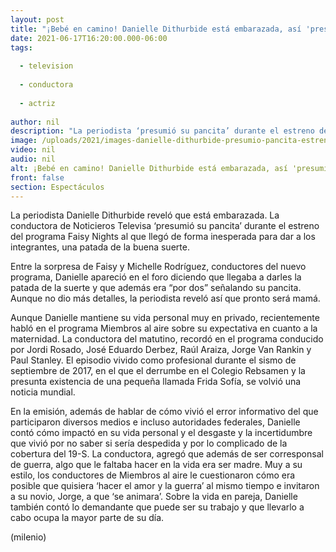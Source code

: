 ```yaml
---
layout: post
title: "¡Bebé en camino! Danielle Dithurbide está embarazada, así 'presumió' su pancita"
date: 2021-06-17T16:20:00.000-06:00
tags:
  
  - television
  
  - conductora
  
  - actriz
  
author: nil
description: "La periodista ‘presumió su pancita’ durante el estreno del programa 'Faisy Nights'. "
image: /uploads/2021/images-danielle-dithurbide-presumio-pancita-estreno.jpg
video: nil
audio: nil
alt: ¡Bebé en camino! Danielle Dithurbide está embarazada, así 'presumió' su pancita
front: false
section: Espectáculos
---
```


La periodista Danielle Dithurbide reveló que está embarazada. La conductora de Noticieros Televisa ‘presumió su pancita’ durante el estreno del programa Faisy Nights al que llegó de forma inesperada para dar a los integrantes, una patada de la buena suerte.

Entre la sorpresa de Faisy y Michelle Rodríguez, conductores del nuevo programa, Danielle apareció en el foro diciendo que llegaba a darles la patada de la suerte y que además era “por dos” señalando su pancita. Aunque no dio más detalles, la periodista reveló así que pronto será mamá. 

Aunque Danielle mantiene su vida personal muy en privado, recientemente habló en el programa Miembros al aire sobre su expectativa en cuanto a la maternidad. La conductora del matutino, recordó en el programa conducido por Jordi Rosado, José Eduardo Derbez, Raúl Araiza, Jorge Van Rankin y Paul Stanley. El episodio vivido como profesional durante el sismo de septiembre de 2017, en el que el derrumbe en el Colegio Rebsamen y la presunta existencia de una pequeña llamada Frida Sofía, se volvió una noticia mundial. 

En la emisión, además de hablar de cómo vivió el error informativo del que participaron diversos medios e incluso autoridades federales, Danielle contó cómo impactó en su vida personal y el desgaste y la incertidumbre que vivió por no saber si sería despedida y por lo complicado de la cobertura del 19-S. La conductora, agregó que además de ser corresponsal de guerra, algo que le faltaba hacer en la vida era ser madre. Muy a su estilo, los conductores de Miembros al aire le cuestionaron cómo era posible que quisiera ‘hacer el amor y la guerra’ al mismo tiempo e invitaron a su novio, Jorge, a que ‘se animara’. Sobre la vida en pareja, Danielle también contó lo demandante que puede ser su trabajo y que llevarlo a cabo ocupa la mayor parte de su día. 

(milenio)